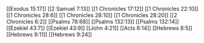 [[Exodus 15:17]]
[[2 Samuel 7:13]]
[[1 Chronicles 17:12]]
[[1 Chronicles 22:10]]
[[1 Chronicles 28:6]]
[[1 Chronicles 28:10]]
[[1 Chronicles 28:20]]
[[2 Chronicles 6:2]]
[[Psalms 78:68]]
[[Psalms 132:13]]
[[Psalms 132:14]]
[[Ezekiel 43:7]]
[[Ezekiel 43:9]]
[[John 4:21]]
[[Acts 6:14]]
[[Hebrews 8:5]]
[[Hebrews 9:11]]
[[Hebrews 9:24]]
